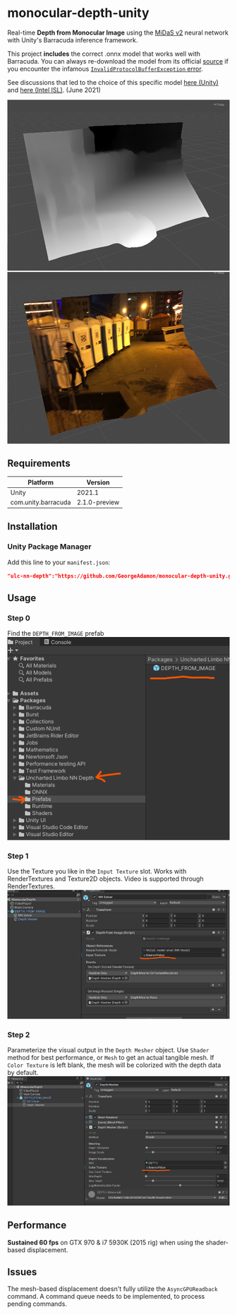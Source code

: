 # monocular-depth-unity
 Real-time **Depth from Monocular Image** using the [MiDaS v2](https://github.com/intel-isl/MiDaS) neural network with Unity's Barracuda inference framework.  
 
 This project **includes** the correct .onnx model that works well with Barracuda. You can always re-download the model from its official [source](https://github.com/intel-isl/MiDaS/releases/download/v2_1/model-small.onnx) if you encounter the infamous [`InvalidProtocolBufferException` error](https://github.com/Unity-Technologies/barracuda-release/issues/143).
 
 See discussions that led to the choice of this specific model [here (Unity)](https://github.com/Unity-Technologies/barracuda-release/issues/187#issuecomment-856702114) and [here (Intel ISL)](https://github.com/intel-isl/MiDaS/issues/113#issuecomment-856693837). (June 2021)

![](img/example_01.png)
![](img/example_02.png)

## Requirements
|Platform|Version|
---|---
|Unity|2021.1|
|com.unity.barracuda|2.1.0-preview|

## Installation

### Unity Package Manager
Add this line to your `manifest.json`:
```json
"ulc-nn-depth":"https://github.com/GeorgeAdamon/monocular-depth-unity.git?path=/MonocularDepthBarracuda/Packages/DepthFromImage#main",
```

## Usage
### Step 0
Find the `DEPTH_FROM_IMAGE` prefab  
![](img/step0.png)

### Step 1
Use the Texture you like in the `Input Texture` slot. Works with RenderTextures and Texture2D objects. Video is supported through RenderTextures.  
![](img/step1.png)

### Step 2
Parameterize the visual output in the `Depth Mesher` object. Use `Shader` method for best performance, or `Mesh` to get an actual tangible mesh.
If `Color Texture` is left blank, the mesh will be colorized with the depth data by default.  
![](img/step2.png)

## Performance
**Sustained 60 fps** on GTX 970 & i7 5930K (2015 rig) when using the shader-based displacement.

## Issues
The mesh-based displacement doesn't fully utilize the `AsyncGPUReadback` command. A command queue needs to be implemented, to process pending commands.
